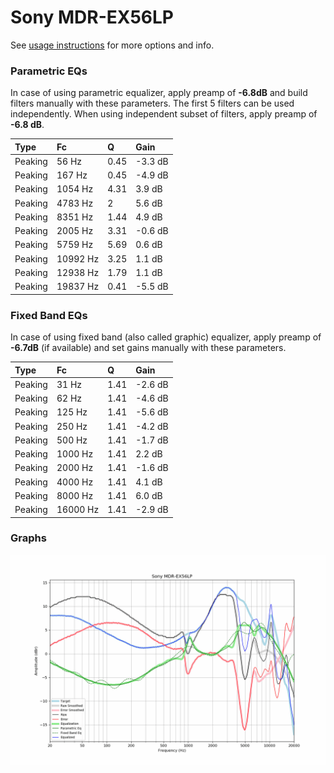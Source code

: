 # Sony MDR-EX56LP
See [usage instructions](https://github.com/jaakkopasanen/AutoEq#usage) for more options and info.

### Parametric EQs
In case of using parametric equalizer, apply preamp of **-6.8dB** and build filters manually
with these parameters. The first 5 filters can be used independently.
When using independent subset of filters, apply preamp of **-6.8 dB**.

| Type    | Fc       |    Q | Gain    |
|:--------|:---------|:-----|:--------|
| Peaking | 56 Hz    | 0.45 | -3.3 dB |
| Peaking | 167 Hz   | 0.45 | -4.9 dB |
| Peaking | 1054 Hz  | 4.31 | 3.9 dB  |
| Peaking | 4783 Hz  | 2    | 5.6 dB  |
| Peaking | 8351 Hz  | 1.44 | 4.9 dB  |
| Peaking | 2005 Hz  | 3.31 | -0.6 dB |
| Peaking | 5759 Hz  | 5.69 | 0.6 dB  |
| Peaking | 10992 Hz | 3.25 | 1.1 dB  |
| Peaking | 12938 Hz | 1.79 | 1.1 dB  |
| Peaking | 19837 Hz | 0.41 | -5.5 dB |

### Fixed Band EQs
In case of using fixed band (also called graphic) equalizer, apply preamp of **-6.7dB**
(if available) and set gains manually with these parameters.

| Type    | Fc       |    Q | Gain    |
|:--------|:---------|:-----|:--------|
| Peaking | 31 Hz    | 1.41 | -2.6 dB |
| Peaking | 62 Hz    | 1.41 | -4.6 dB |
| Peaking | 125 Hz   | 1.41 | -5.6 dB |
| Peaking | 250 Hz   | 1.41 | -4.2 dB |
| Peaking | 500 Hz   | 1.41 | -1.7 dB |
| Peaking | 1000 Hz  | 1.41 | 2.2 dB  |
| Peaking | 2000 Hz  | 1.41 | -1.6 dB |
| Peaking | 4000 Hz  | 1.41 | 4.1 dB  |
| Peaking | 8000 Hz  | 1.41 | 6.0 dB  |
| Peaking | 16000 Hz | 1.41 | -2.9 dB |

### Graphs
![](./Sony%20MDR-EX56LP.png)